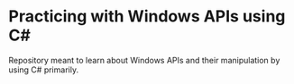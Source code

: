 # Practicing with Windows APIs using C#

Repository meant to learn about Windows APIs and their manipulation by using C# primarily.